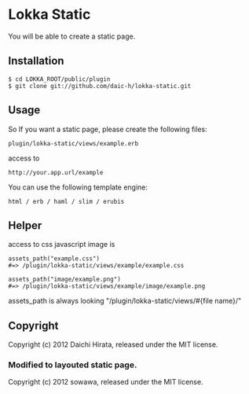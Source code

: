 # Lokka Static
You will be able to create a static page.

## Installation
    $ cd LOKKA_ROOT/public/plugin
    $ git clone git://github.com/daic-h/lokka-static.git
    
## Usage

So If you want a static page, please create the following files:

    plugin/lokka-static/views/example.erb

access to

    http://your.app.url/example
    
You can use the following template engine:
    
    html / erb / haml / slim / erubis 
    
## Helper

access to css javascript image is

    assets_path("example.css") 
    #=> /plugin/lokka-static/views/example/example.css

    assets_path("image/example.png") 
    #=> /plugin/lokka-static/views/example/image/example.png

assets_path is always looking "/plugin/lokka-static/views/#{file name}/" 

## Copyright
Copyright (c) 2012 Daichi Hirata, released under the MIT license.

### Modified to layouted static page.
Copyright (c) 2012 sowawa, released under the MIT license.
